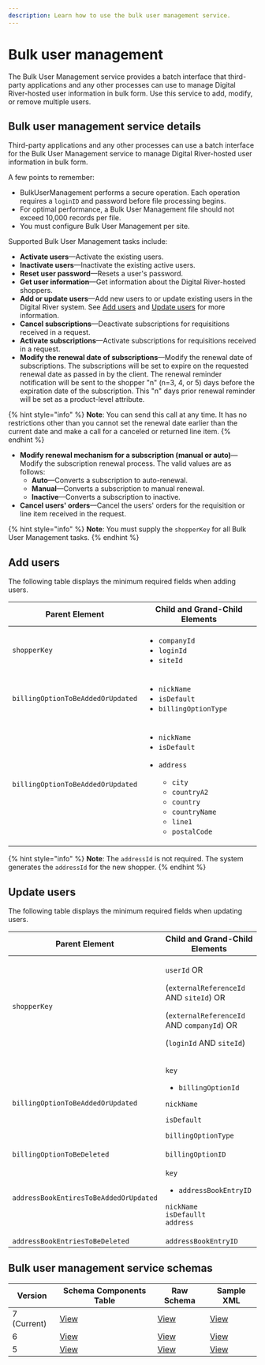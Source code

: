 ```yaml
---
description: Learn how to use the bulk user management service.
---
```


# Bulk user management

The Bulk User Management service provides a batch interface that third-party applications and any other processes can use to manage Digital River-hosted user information in bulk form. Use this service to add, modify, or remove multiple users.

## Bulk user management service details

Third-party applications and any other processes can use a batch interface for the Bulk User Management service to manage Digital River-hosted user information in bulk form.

A few points to remember:

* BulkUserManagement performs a secure operation. Each operation requires a `loginID` and password before file processing begins.
* For optimal performance, a Bulk User Management file should not exceed 10,000 records per file.
* You must configure Bulk User Management per site.

Supported Bulk User Management tasks include:

* **Activate users**—Activate the existing users.
* **Inactivate users**—Inactivate the existing active users.
* **Reset user password**—Resets a user's password.
* **Get user information**—Get information about the Digital River-hosted shoppers.
* **Add or update users**—Add new users to or update existing users in the Digital River system. See [Add users](bulk-user-management-service.md#add-users) and [Update users](bulk-user-management-service.md#update-users) for more information.
* **Cancel subscriptions**—Deactivate subscriptions for requisitions received in a request.
* **Activate subscriptions**—Activate subscriptions for requisitions received in a request.
* **Modify the renewal date of subscriptions**—Modify the renewal date of subscriptions. The subscriptions will be set to expire on the requested renewal date as passed in by the client. The renewal reminder notification will be sent to the shopper "n" (n=3, 4, or 5) days before the expiration date of the subscription. This "n" days prior renewal reminder will be set as a product-level attribute.

{% hint style="info" %}
**Note**: You can send this call at any time. It has no restrictions other than you cannot set the renewal date earlier than the current date and make a call for a canceled or returned line item.
{% endhint %}

* **Modify renewal mechanism for a subscription (manual or auto)**—Modify the subscription renewal process. The valid values are as follows:
  * **Auto**—Converts a subscription to auto-renewal.
  * **Manual**—Converts a subscription to manual renewal.
  * **Inactive**—Converts a subscription to inactive.
* **Cancel users' orders**—Cancel the users' orders for the requisition or line item received in the request.

{% hint style="info" %}
**Note**: You must supply the `shopperKey` for all Bulk User Management tasks.
{% endhint %}

## Add users

The following table displays the minimum required fields when adding users.

| Parent Element                    | Child and Grand-Child Elements                                                                                                                                                                                                                                                                               |
| --------------------------------- | ------------------------------------------------------------------------------------------------------------------------------------------------------------------------------------------------------------------------------------------------------------------------------------------------------------ |
| `shopperKey`                      | <p></p><ul><li><code>companyId</code></li><li><code>loginId</code></li><li><code>siteId</code></li></ul>                                                                                                                                                                                                     |
| `billingOptionToBeAddedOrUpdated` | <p></p><ul><li><code>nickName</code></li><li><code>isDefault</code></li><li><code>billingOptionType</code></li></ul>                                                                                                                                                                                         |
| `billingOptionToBeAddedOrUpdated` | <p></p><ul><li><code>nickName</code></li><li><code>isDefault</code></li><li><p><code>address</code></p><ul><li><code>city</code></li><li><code>countryA2</code></li><li><code>country</code></li><li><code>countryName</code></li><li><code>line1</code></li><li><code>postalCode</code></li></ul></li></ul> |

{% hint style="info" %}
**Note**: The `addressId` is not required. The system generates the `addressId` for the new shopper.
{% endhint %}



## Update users

The following table displays the minimum required fields when updating users.

| Parent Element                         | Child and Grand-Child Elements                                                                                                                                                                                                   |
| -------------------------------------- | -------------------------------------------------------------------------------------------------------------------------------------------------------------------------------------------------------------------------------- |
| `shopperKey`                           | <p><code>userId</code> OR </p><p>(<code>externalReferenceId</code> AND <code>siteId</code>) OR </p><p>(<code>externalReferenceId</code> AND <code>companyId</code>) OR </p><p>(<code>loginId</code> AND <code>siteId</code>)</p> |
| `billingOptionToBeAddedOrUpdated`      | <p><code>key</code></p><ul><li><code>billingOptionId</code></li></ul><p><code>nickName</code></p><p><code>isDefault</code></p><p><code>billingOptionType</code></p>                                                              |
| `billingOptionToBeDeleted`             | `billingOptionID`                                                                                                                                                                                                                |
| `addressBookEntiresToBeAddedOrUpdated` | <p><code>key</code></p><ul><li><code>addressBookEntryID</code></li></ul><p><code>nickName</code><br><code>isDefaullt</code><br><code>address</code></p>                                                                          |
| `addressBookEntriesToBeDeleted`        | `addressBookEntryID`                                                                                                                                                                                                             |

## Bulk user management service schemas

| Version     | Schema Components Table                                                                    | Raw Schema                                                                     | Sample XML                                                                             |
| ----------- | ------------------------------------------------------------------------------------------ | ------------------------------------------------------------------------------ | -------------------------------------------------------------------------------------- |
| 7 (Current) | [View](https://drhadmin.digitalriver.com/integration/isg/schematable/BulkUserManagement/7) | [View](https://drhadmin.digitalriver.com/integration/xsd/BulkUserManagement/7) | [View](https://drhadmin.digitalriver.com/integration/isg/example/BulkUserManagement/7) |
| 6           | [View](https://drhadmin.digitalriver.com/integration/isg/schematable/BulkUserManagement/6) | [View](https://drhadmin.digitalriver.com/integration/xsd/BulkUserManagement/6) | [View](https://drhadmin.digitalriver.com/integration/isg/example/BulkUserManagement/6) |
| 5           | [View](https://drhadmin.digitalriver.com/integration/isg/schematable/BulkUserManagement/5) | [View](https://drhadmin.digitalriver.com/integration/xsd/BulkUserManagement/5) | [View](https://drhadmin.digitalriver.com/integration/isg/example/BulkUserManagement/5) |
